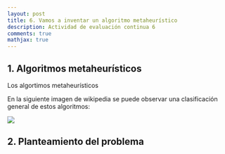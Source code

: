 ```yaml
---
layout: post
title: 6. Vamos a inventar un algoritmo metaheurístico
description: Actividad de evaluación continua 6
comments: true
mathjax: true
---
```


## 1. Algoritmos metaheurísticos

Los algortimos metaheurísticos


En la siguiente imagen de wikipedia se puede observar una clasificación general de estos algoritmos:

![](https://upload.wikimedia.org/wikipedia/commons/2/26/Metaheur%C3%ADsticas_clasificación.png)


## 2. Planteamiento del problema

